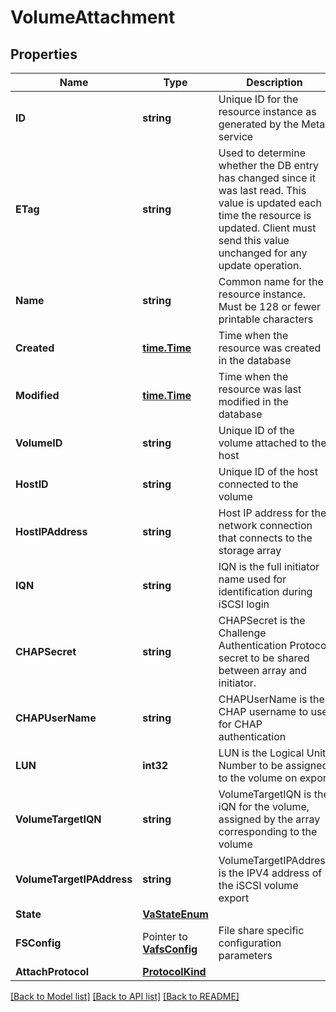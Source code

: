# VolumeAttachment

## Properties

Name | Type | Description | Notes
------------ | ------------- | ------------- | -------------
**ID** | **string** | Unique ID for the resource instance as generated by the Metal service | 
**ETag** | **string** | Used to determine whether the DB entry has changed since it was last read. This value is updated each time the resource is updated.  Client must send this value unchanged for any update operation. | 
**Name** | **string** | Common name for the resource instance. Must be 128 or fewer printable characters | 
**Created** | [**time.Time**](time.Time.md) | Time when the resource was created in the database | 
**Modified** | [**time.Time**](time.Time.md) | Time when the resource was last modified in the database | 
**VolumeID** | **string** | Unique ID of the volume attached to the host | 
**HostID** | **string** | Unique ID of the host connected to the volume | 
**HostIPAddress** | **string** | Host IP address for the network connection that connects to the storage array | 
**IQN** | **string** | IQN is the full initiator name used for identification during iSCSI login | 
**CHAPSecret** | **string** | CHAPSecret is the Challenge Authentication Protocol secret to be shared between array and initiator. | 
**CHAPUserName** | **string** | CHAPUserName is the CHAP username to use for CHAP authentication | 
**LUN** | **int32** | LUN is the Logical Unit Number to be assigned to the volume on export | 
**VolumeTargetIQN** | **string** | VolumeTargetIQN is the iQN for the volume, assigned by the array corresponding to the volume | 
**VolumeTargetIPAddress** | **string** | VolumeTargetIPAddress is the IPV4 address of the iSCSI volume export | 
**State** | [**VaStateEnum**](VaStateEnum.md) |  | 
**FSConfig** | Pointer to [**VafsConfig**](VAFSConfig.md) | File share specific configuration parameters | 
**AttachProtocol** | [**ProtocolKind**](ProtocolKind.md) |  | 

[[Back to Model list]](../README.md#documentation-for-models) [[Back to API list]](../README.md#documentation-for-api-endpoints) [[Back to README]](../README.md)


